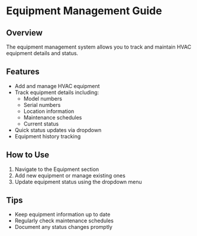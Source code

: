 # Equipment Management Guide

## Overview
The equipment management system allows you to track and maintain HVAC equipment details and status.

## Features
- Add and manage HVAC equipment
- Track equipment details including:
  - Model numbers
  - Serial numbers
  - Location information
  - Maintenance schedules
  - Current status
- Quick status updates via dropdown
- Equipment history tracking

## How to Use
1. Navigate to the Equipment section
2. Add new equipment or manage existing ones
3. Update equipment status using the dropdown menu

## Tips
- Keep equipment information up to date
- Regularly check maintenance schedules
- Document any status changes promptly